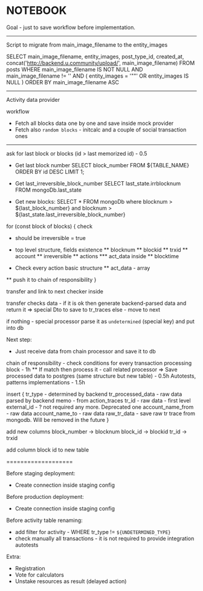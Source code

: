 # NOTEBOOK

Goal - just to save workflow before implementation.

-----------------
Script to migrate from main_image_filename to the entity_images

SELECT
       main_image_filename,
       entity_images,
       post_type_id,
       created_at,
       concat('http://backend.u.community/upload/', main_image_filename)
FROM posts
WHERE
      main_image_filename IS NOT NULL
  AND main_image_filename != ''
  AND (
    entity_images = '""'
    OR entity_images IS NULL
  )
ORDER BY main_image_filename ASC

--------------

Activity data provider 

workflow

* Fetch all blocks data one by one and save inside mock provider
* Fetch also `random blocks` - initcalc and a couple of social transaction ones

-------------

ask for last block or blocks (id > last memorized id) - 0.5

* Get last block number
SELECT block_number FROM ${TABLE_NAME} ORDER BY id DESC LIMIT 1;

* Get last_irreversible_block_number
SELECT last_state.irrblocknum FROM mongoDb.last_state

* Get new blocks:
SELECT * FROM mongoDb where blocknum > ${last_block_number} and blocknum > ${last_state.last_irreversible_block_number}

for (const block of blocks) {
check
* should be irreversible = true
* top level structure, fields existence
** blocknum
** blockid
** trxid
** account
** irreversible
** actions
*** act_data inside
** blocktime

* Check every action basic structure
** act_data - array

** push it to chain of responsibility
}

transfer and link to next checker inside

transfer checks data -
if it is ok then generate backend-parsed data and return it
=> special Dto to save to tr_traces
else - move to next

if nothing - special processor parse it as `undetermined` (special key) and put into db

Next step:
* Just receive data from chain processor and save it to db

chain of responsibility - check conditions for every transaction processing block - 1h
** If match then process it - call related processor => Save processed data to postgres (same structure but new table) - 0.5h
Autotests, patterns implementations - 1.5h

insert {
    tr_type - determined by backend
    tr_processed_data - raw data parsed by backend
    memo - from action_traces
    tr_id - raw data - first level
    external_id - ? not required any more. Deprecated one
    account_name_from - raw data
    account_name_to - raw data
    raw_tr_data - save raw tr trace from mongodb. Will be removed in the future
}

add new columns
block_number -> blocknum
block_id -> blockid
tr_id -> trxid


add column block id to new table

===================

Before staging deployment:
* Create connection inside staging config

Before production deployment:
* Create connection inside staging config

Before activity table renaming:
* add filter for activity - WHERE tr_type != `${UNDETERMINED_TYPE}`
* check manually all transactions - it is not required to provide integration autotests

Extra:
* Registration
* Vote for calculators
* Unstake resources as result (delayed action)
